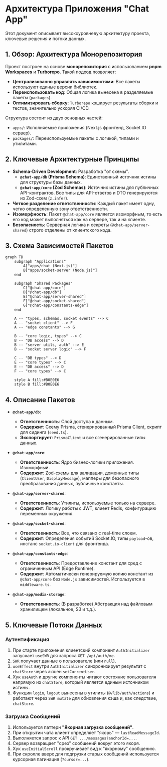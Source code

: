 # Архитектура Приложения "Chat App"

Этот документ описывает высокоуровневую архитектуру проекта, ключевые решения и потоки данных.

## 1. Обзор: Архитектура Монорепозитория

Проект построен на основе **монорепозитория** с использованием **pnpm Workspaces** и **Turborepo**. Такой подход позволяет:
-   **Централизованно управлять зависимостями**: Все пакеты используют единые версии библиотек.
-   **Переиспользовать код**: Общая логика вынесена в разделяемые пакеты (`packages`).
-   **Оптимизировать сборку**: `Turborepo` кэширует результаты сборки и тестов, значительно ускоряя CI/CD.

Структура состоит из двух основных частей:
-   `apps/`: Исполняемые приложения (Next.js фронтенд, Socket.IO сервер).
-   `packages/`: Переиспользуемые пакеты с логикой, типами и утилитами.

## 2. Ключевые Архитектурные Принципы

-   **Schema-Driven Development**: Разработка "от схемы".
    -   **`@chat-app/db` (Prisma Schema)**: Единственный источник истины для структуры базы данных.
    -   **`@chat-app/core` (Zod Schemas)**: Источник истины для публичных API-контрактов. Все типы для API-ответов и DTO генерируются из Zod-схем (`z.infer`).
-   **Четкое разделение ответственности**: Каждый пакет имеет одну, четко определенную зону ответственности.
-   **Изоморфность**: Пакет `@chat-app/core` является изоморфным, то есть его код может выполняться как на сервере, так и на клиенте.
-   **Безопасность**: Серверная логика и секреты (`@chat-app/server-shared`) строго отделены от клиентского кода.

## 3. Схема Зависимостей Пакетов

```mermaid
graph TD
    subgraph "Applications"
        A["apps/chat (Next.js)"]
        B["apps/socket-server (Node.js)"]
    end

    subgraph "Shared Packages"
        C["@chat-app/core"]
        D["@chat-app/db"]
        E["@chat-app/server-shared"]
        F["@chat-app/socket-shared"]
        G["@chat-app/constants-edge"]
    end

    A -- "types, schemas, socket events" --> C
    A -- "socket client" --> F
    A -- "edge constants" --> G
    
    B -- "core logic, types" --> C
    B -- "DB access" --> D
    B -- "server utils, auth" --> E
    B -- "socket server logic" --> F

    C -- "DB types" --> D
    E -- "core types" --> C
    E -- "DB access" --> D
    F -- "core types" --> C

    style A fill:#B0E0E6
    style B fill:#B0E0E6
```

## 4. Описание Пакетов

-   **`@chat-app/db`**:
    -   **Ответственность**: Слой доступа к данным.
    -   **Содержит**: Схему Prisma, сгенерированный Prisma Client, скрипт для сидинга (`seed.ts`).
    -   **Экспортирует**: `PrismaClient` и все сгенерированные типы данных.

-   **`@chat-app/core`**:
    -   **Ответственность**: Ядро бизнес-логики приложения. Изоморфный.
    -   **Содержит**: Zod-схемы для валидации, доменные типы (`ClientUser`, `DisplayMessage`), мапперы для безопасного преобразования данных, публичные константы.

-   **`@chat-app/server-shared`**:
    -   **Ответственность**: Утилиты, используемые только на сервере.
    -   **Содержит**: Логику работы с JWT, клиент Redis, конфигурацию переменных окружения.

-   **`@chat-app/socket-shared`**:
    -   **Ответственность**: Все, что связано с real-time слоем.
    -   **Содержит**: Определения событий Socket.IO, типы `payload`-ов, инстанс `socket.io-client` для фронтенда.

-   **`@chat-app/constants-edge`**:
    -   **Ответственность**: Предоставление констант для сред с ограниченным API (Edge Runtime).
    -   **Содержит**: Автоматически генерируемую копию констант из `@chat-app/core` без `Node.js` зависимостей. Используется в `middleware.ts`.

-   **`@chat-app/media-storage`**:
    -   **Ответственность**: (В разработке) Абстракция над файловым хранилищем (локальное, S3 и т.д.).

## 5. Ключевые Потоки Данных

### Аутентификация

1.  При старте приложения клиентский компонент `AuthInitializer` запускает `useSWR` для запроса `GET /api/auth/me`.
2.  `SWR` получает данные о пользователе (или `null`).
3.  `useEffect` внутри `AuthInitializer` синхронизирует результат с `chatStore` через экшен `setCurrentUser`.
4.  Хук `useAuth` и другие компоненты читают состояние пользователя напрямую из `chatStore`, который является единым источником истины.
5.  Функции `login`, `logout` вынесены в утилиты (`@/lib/auth/actions`) и работают через `SWR mutate` для обновления кэша и, как следствие, `chatStore`.

### Загрузка Сообщений

1.  Используется паттерн **"Якорная загрузка сообщений"**.
2.  При открытии чата клиент определяет "якорь" — `lastReadMessageId`.
3.  Выполняется запрос к API `GET .../messages?anchorId=...`.
4.  Сервер возвращает "срез" сообщений вокруг этого якоря.
5.  Хук `useInitialScroll` прокручивает вид к "якорному" сообщению.
6.  При скролле вверх для подгрузки старых сообщений используется курсорная пагинация (`?cursor=...`). 